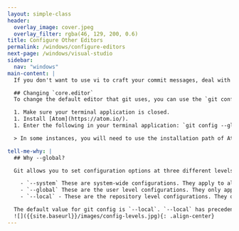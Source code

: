 ```yaml
---
layout: simple-class
header:
  overlay_image: cover.jpeg
  overlay_filter: rgba(46, 129, 200, 0.6)
title: Configure Other Editors
permalink: /windows/configure-editors
next-page: /windows/visual-studio
sidebar:
  nav: "windows"
main-content: |
  If you don't want to use vi to craft your commit messages, deal with `rebase`s, or other aspects of Git, you're in luck. Changing your default editor is pretty simple. Just follow the instructions below:

  ## Changing `core.editor`
  To change the default editor that git uses, you can use the `git config core.editor` setting. Every text editor is assigned to the `core.editor` setting differently, but thankfully there is a [GitHub Help](https://help.github.com/articles/associating-text-editors-with-git/) article about how to associate a specific editor as your default editor. Using the [Atom](https://atom.io/) text editor as an example it would look something like this:

  1. Make sure your terminal application is closed.
  1. Install [Atom](https://atom.io/).
  1. Enter the following in your terminal application: `git config --global core.editor "atom --wait"`.

  > In some instances, you will need to use the installation path of Atom when setting the config settings.   

tell-me-why: |
  ## Why --global?

  Git allows you to set configuration options at three different levels.

    - `--system` These are system-wide configurations. They apply to all users on this computer.
    - `--global` These are the user level configurations. They only apply to your user account and will be applied to every repository you create or clone under your account.
    - `--local` - These are the repository level configurations. They only apply to the specific repository where they are set.

  The default value for git config is `--local`. `--local` has precedence so setting something at the local level will override settings at global or system level.
  ![]({{site.baseurl}}/images/config-levels.jpg){: .align-center}
---
```

